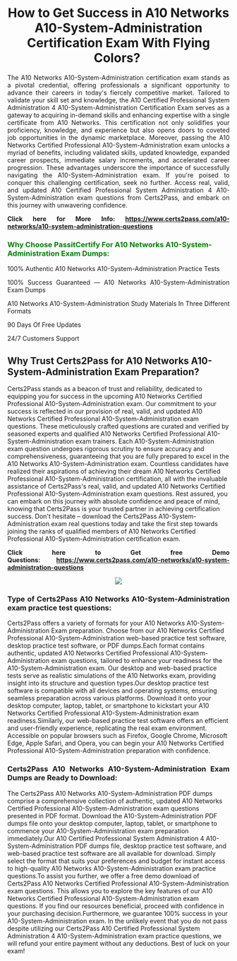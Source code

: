 <h1 style="text-align: center;"><strong>How to Get Success in A10 Networks A10-System-Administration Certification Exam With Flying Colors? </strong></h1>

<p style="text-align: justify;">The A10 Networks A10-System-Administration certification exam stands as a pivotal credential, offering professionals a significant opportunity to advance their careers in today's fiercely competitive market. Tailored to validate your skill set and knowledge, the A10 Certified Professional System Administration 4 A10-System-Administration Certification Exam serves as a gateway to acquiring in-demand skills and enhancing expertise with a single certificate from A10 Networks. This certification not only solidifies your proficiency, knowledge, and experience but also opens doors to coveted job opportunities in the dynamic marketplace. Moreover, passing the A10 Networks Certified Professional A10-System-Administration exam unlocks a myriad of benefits, including validated skills, updated knowledge, expanded career prospects, immediate salary increments, and accelerated career progression. These advantages underscore the importance of successfully navigating the A10-System-Administration exam. If you're poised to conquer this challenging certification, seek no further. Access real, valid, and updated A10 Certified Professional System Administration 4 A10-System-Administration exam questions from Certs2Pass, and embark on this journey with unwavering confidence.</p>

<p style="text-align: justify;"><strong>Click here for More Info: <a href="https://www.certs2pass.com/a10-networks/a10-system-administration-questions">https://www.certs2pass.com/a10-networks/a10-system-administration-questions</a></strong></p>

<h3><strong><span style="display:block; color:Green;">Why Choose PassitCertify For A10 Networks A10-System-Administration Exam Dumps: </span></strong></h3>

<p style="text-align: justify;">100% Authentic A10 Networks A10-System-Administration Practice Tests</p>

<p style="text-align: justify;">100% Success Guaranteed — A10 Networks A10-System-Administration Exam Dumps</p>

<p style="text-align: justify;">A10 Networks A10-System-Administration Study Materials In Three Different Formats</p>

<p style="text-align: justify;">90 Days Of Free Updates</p>

<p style="text-align: justify;">24/7 Customers Support</p>

<h2><strong>Why Trust Certs2Pass for A10 Networks A10-System-Administration Exam Preparation?</strong></h2>

<p>Certs2Pass stands as a beacon of trust and reliability, dedicated to equipping you for success in the upcoming A10 Networks Certified Professional A10-System-Administration exam. Our commitment to your success is reflected in our provision of real, valid, and updated A10 Networks Certified Professional A10-System-Administration exam questions. These meticulously crafted questions are curated and verified by seasoned experts and qualified A10 Networks Certified Professional A10-System-Administration exam trainers. Each A10-System-Administration exam question undergoes rigorous scrutiny to ensure accuracy and comprehensiveness, guaranteeing that you are fully prepared to excel in the A10 Networks A10-System-Administration exam. Countless candidates have realized their aspirations of achieving their dream A10 Networks Certified Professional A10-System-Administration certification, all with the invaluable assistance of Certs2Pass's real, valid, and updated A10 Networks Certified Professional A10-System-Administration exam questions. Rest assured, you can embark on this journey with absolute confidence and peace of mind, knowing that Certs2Pass is your trusted partner in achieving certification success. Don't hesitate – download the Certs2Pass A10-System-Administration exam real questions today and take the first step towards joining the ranks of qualified members of A10 Networks Certified Professional A10-System-Administration certification exam.</p>

<p style="text-align: justify;"><strong>Click here to Get free Demo Questions: <a href="https://www.certs2pass.com/a10-networks/a10-system-administration-questions">https://www.certs2pass.com/a10-networks/a10-system-administration-questions</a></strong></p>

<p style="text-align: center;"><img src="https://i.imgur.com/8DtcaoZ.jpg" /></p>

<h3 style="text-align: justify;"><strong>Type of Certs2Pass A10 Networks A10-System-Administration exam practice test questions:</strong></h3>

<p>Certs2Pass offers a variety of formats for your A10 Networks A10-System-Administration Exam preparation. Choose from our A10 Networks Certified Professional A10-System-Administration web-based practice test software, desktop practice test software, or PDF dumps.Each format contains authentic, updated A10 Networks Certified Professional A10-System-Administration exam questions, tailored to enhance your readiness for the A10-System-Administration exam. Our desktop and web-based practice tests serve as realistic simulations of the A10 Networks exam, providing insight into its structure and question types.Our desktop practice test software is compatible with all devices and operating systems, ensuring seamless preparation across various platforms. Download it onto your desktop computer, laptop, tablet, or smartphone to kickstart your A10 Networks Certified Professional A10-System-Administration exam readiness.Similarly, our web-based practice test software offers an efficient and user-friendly experience, replicating the real exam environment. Accessible on popular browsers such as Firefox, Google Chrome, Microsoft Edge, Apple Safari, and Opera, you can begin your A10 Networks Certified Professional A10-System-Administration preparation with confidence.</p>

<h3 style="text-align: justify;"><strong>Certs2Pass A10 Networks A10-System-Administration Exam Dumps are Ready to Download:</strong></h3>

<p>The Certs2Pass A10 Networks A10-System-Administration PDF dumps comprise a comprehensive collection of authentic, updated A10 Networks Certified Professional A10-System-Administration exam questions presented in PDF format. Download the A10-System-Administration PDF dumps file onto your desktop computer, laptop, tablet, or smartphone to commence your A10-System-Administration exam preparation immediately.Our A10 Certified Professional System Administration 4 A10-System-Administration PDF dumps file, desktop practice test software, and web-based practice test software are all available for download. Simply select the format that suits your preferences and budget for instant access to high-quality A10 Networks A10-System-Administration exam practice questions.To assist you further, we offer a free demo download of Certs2Pass A10 Networks Certified Professional A10-System-Administration exam questions. This allows you to explore the key features of our A10 Networks Certified Professional A10-System-Administration exam questions. If you find our resources beneficial, proceed with confidence in your purchasing decision.Furthermore, we guarantee 100% success in your A10-System-Administration exam. In the unlikely event that you do not pass despite utilizing our Certs2Pass A10 Certified Professional System Administration 4 A10-System-Administration exam practice questions, we will refund your entire payment without any deductions. Best of luck on your exam!</p>
